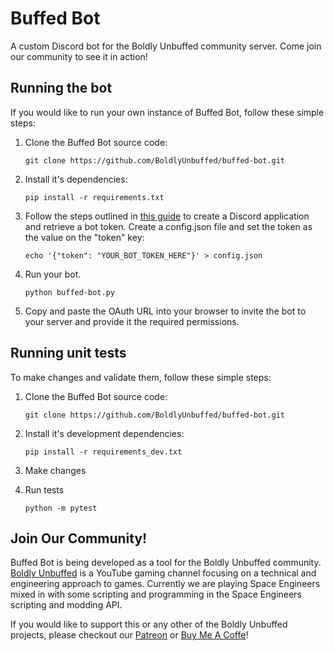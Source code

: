 # Buffed Bot
A custom Discord bot for the Boldly Unbuffed community server. Come join our community to see it in action!

## Running the bot
If you would like to run your own instance of Buffed Bot, follow these simple steps:

1. Clone the Buffed Bot source code:

   ```git clone https://github.com/BoldlyUnbuffed/buffed-bot.git```

2. Install it's dependencies:

   ```pip install -r requirements.txt```

3. Follow the steps outlined in [this guide](https://discord.com/developers/docs/getting-started) to create a Discord application and retrieve a bot token. Create a config.json file and set the token as the value on the "token" key:

   ```echo '{"token": "YOUR_BOT_TOKEN_HERE"}' > config.json```

5. Run your bot.

   ```python buffed-bot.py```

6. Copy and paste the OAuth URL into your browser to invite the bot to your server and provide it the required permissions.

## Running unit tests
To make changes and validate them, follow these simple steps:

1. Clone the Buffed Bot source code:

   ```git clone https://github.com/BoldlyUnbuffed/buffed-bot.git```

2. Install it's development dependencies:

   ```pip install -r requirements_dev.txt```

3. Make changes

4. Run tests

   ```python -m pytest```

## Join Our Community!
Buffed Bot is being developed as a tool for the Boldly Unbuffed community. [Boldly Unbuffed](https://boldlyunbuffed.com/yt) is a YouTube gaming channel focusing on a technical and engineering approach to games. Currently we are playing Space Engineers mixed in with some scripting and programming in the Space Engineers scripting and modding API.

If you would like to support this or any other of the Boldly Unbuffed projects, please checkout our [Patreon](https://boldlyunbuffed.com/patreon) or [Buy Me A Coffe](https://boldlyunbuffed.com/coffee)!